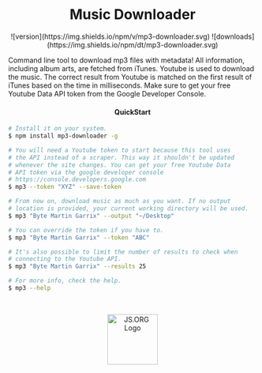 
<h1 align="center">Music Downloader</h1>

<p align="center">
![version](https://img.shields.io/npm/v/mp3-downloader.svg)
![downloads](https://img.shields.io/npm/dt/mp3-downloader.svg)
</p>

Command line tool to download mp3 files with metadata! All information, including album arts, are fetched from iTunes. Youtube is used to download the music. The correct result from Youtube is matched on the first result of iTunes based on the time in milliseconds. Make sure to get your free Youtube Data API token from the Google Developer Console.

<h4 align="center">QuickStart</h4>

```sh
# Install it on your system.
$ npm install mp3-downloader -g

# You will need a Youtube token to start because this tool uses
# the API instead of a scraper. This way it shouldn't be updated
# whenever the site changes. You can get your free Youtube Data
# API token via the google developer console
# https://console.developers.google.com
$ mp3 --token "XYZ" --save-token

# From now on, download music as much as you want. If no output
# location is provided, your current working directory will be used.
$ mp3 "Byte Martin Garrix" --output "~/Desktop"

# You can override the token if you have to.
$ mp3 "Byte Martin Garrix" --token "ABC"

# It's also possible to limit the number of results to check when
# connecting to the Youtube API.
$ mp3 "Byte Martin Garrix" --results 25

# For more info, check the help.
$ mp3 --help
```
<br />
<p align="center">
  <a href="https://js.org" target="_blank" title="JS.ORG | JavaScript Community">
  <img src="https://logo.js.org/dark_horz.png" width="102" alt="JS.ORG Logo"/></a>
</p>
